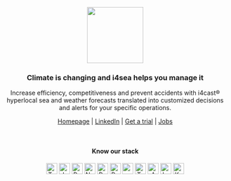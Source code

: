 
<span align="center">

<p>
<img width="128px" src="https://www.i4sea.com/_next/image?url=%2Flogo.png&w=128&q=75">
</p>

<h3>Climate is changing and i4sea helps you manage it</h3>

<p>Increase efficiency, competitiveness and prevent accidents with i4cast® hyperlocal sea and weather forecasts translated into customized decisions and alerts for your specific operations.</p>

<p>

<a href="https://www.i4sea.com/" target="_blank">Homepage</a>
|
<a href="https://www.linkedin.com/company/i4sea/" target="_blank">LinkedIn</a>
|
<a href="https://share.hsforms.com/1RlsEF2iITV2r1ioD7ZOMdgd0fjy" target="_blank">Get a trial</a>
|
<a href="https://www.linkedin.com/company/i4sea/jobs/" target="_blank">Jobs</a>

</p>

<br>
<h4>Know our stack</h4>

<p>
<img height="25" src="https://cdn.jsdelivr.net/gh/devicons/devicon/icons/typescript/typescript-original.svg" alt="TypeScript" title="TypeScript" />
<img height="25" src="https://user-images.githubusercontent.com/25181517/117447155-6a868a00-af3d-11eb-9cfe-245df15c9f3f.png" alt="JavaScript" title="JavaScript" />
<img height="25" src="https://user-images.githubusercontent.com/25181517/183897015-94a058a6-b86e-4e42-a37f-bf92061753e5.png" alt="React" title="React" />
<img height="25" src="https://user-images.githubusercontent.com/25181517/183568594-85e280a7-0d7e-4d1a-9028-c8c2209e073c.png" alt="Node.js" title="Node.js" />
<img height="25" src="https://user-images.githubusercontent.com/25181517/183423507-c056a6f9-1ba8-4312-a350-19bcbc5a8697.png" alt="Python" title="Python" />
<img height="25" src="https://user-images.githubusercontent.com/25181517/117208740-bfb78400-adf5-11eb-97bb-09072b6bedfc.png" alt="PostgreSQL" title="PostgreSQL" />
<img height="25" src="https://user-images.githubusercontent.com/25181517/182884177-d48a8579-2cd0-447a-b9a6-ffc7cb02560e.png" alt="mongoDB" title="mongoDB" />
<img height="25" src="https://user-images.githubusercontent.com/25181517/183345121-36788a6e-5462-424a-be67-af1ebeda79a2.png" alt="Terraform" title="Terraform" />
<img height="25" src="https://user-images.githubusercontent.com/25181517/183896132-54262f2e-6d98-41e3-8888-e40ab5a17326.png" alt="AWS" title="AWS" />
<!-- Lerna -->
<img height="25" src="https://avatars.githubusercontent.com/u/13142323?s=200&v=4" alt="Lerna" title="Lerna" />

<!-- Kubernetes -->
<img height="25" src="https://cdn.jsdelivr.net/gh/devicons/devicon/icons/kubernetes/kubernetes-plain.svg" alt="Kubernetes" title="Kubernetes" />
</p>

</span>
